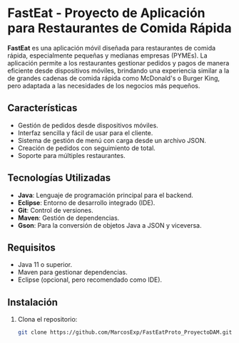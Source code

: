 # FastEat - Proyecto de Aplicación para Restaurantes de Comida Rápida

**FastEat** es una aplicación móvil diseñada para restaurantes de comida rápida, especialmente pequeñas y medianas empresas (PYMEs). La aplicación permite a los restaurantes gestionar pedidos y pagos de manera eficiente desde dispositivos móviles, brindando una experiencia similar a la de grandes cadenas de comida rápida como McDonald's o Burger King, pero adaptada a las necesidades de los negocios más pequeños.

## Características

- Gestión de pedidos desde dispositivos móviles.
- Interfaz sencilla y fácil de usar para el cliente.
- Sistema de gestión de menú con carga desde un archivo JSON.
- Creación de pedidos con seguimiento de total.
- Soporte para múltiples restaurantes.

## Tecnologías Utilizadas

- **Java**: Lenguaje de programación principal para el backend.
- **Eclipse**: Entorno de desarrollo integrado (IDE).
- **Git**: Control de versiones.
- **Maven**: Gestión de dependencias.
- **Gson**: Para la conversión de objetos Java a JSON y viceversa.

## Requisitos

- Java 11 o superior.
- Maven para gestionar dependencias.
- Eclipse (opcional, pero recomendado como IDE).

## Instalación

1. Clona el repositorio:
   ```bash
   git clone https://github.com/MarcosExp/FastEatProto_ProyectoDAM.git
